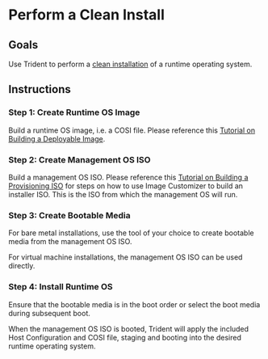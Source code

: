 
# Perform a Clean Install

## Goals

Use Trident to perform a [clean installation](../Reference/Glossary.md#clean-install) of a runtime operating system.

## Instructions

### Step 1: Create Runtime OS Image

Build a runtime OS image, i.e. a COSI file. Please reference this [Tutorial
on Building a Deployable Image](../Tutorials/Building-a-Deployable-Image.md).

### Step 2: Create Management OS ISO

Build a management OS ISO. Please reference this [Tutorial on Building a
Provisioning ISO](../Tutorials/Building-a-Provisioning-ISO.md) for steps on
how to use Image Customizer to build an installer ISO. This is the ISO from 
which the management OS will run.

### Step 3: Create Bootable Media

For bare metal installations, use the tool of your choice to create bootable media from the management OS ISO.

For virtual machine installations, the management OS ISO can be used directly.

### Step 4: Install Runtime OS

Ensure that the bootable media is in the boot order or select the boot media during subsequent boot.

When the management OS ISO is booted, Trident will apply the included Host Configuration and COSI file, staging and booting into the desired runtime operating system.
